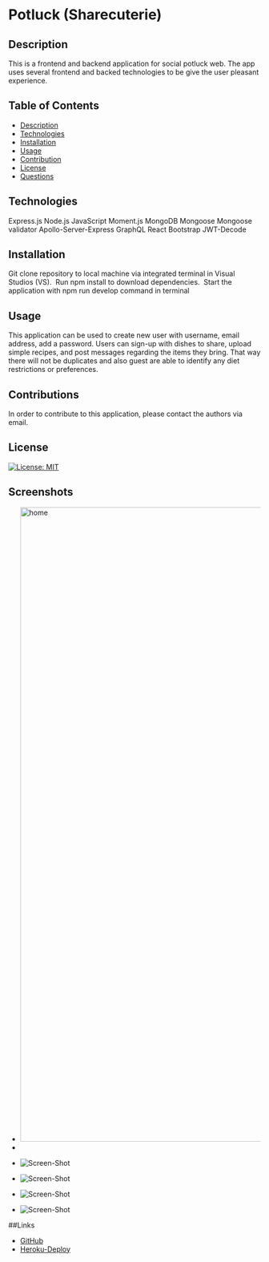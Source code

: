 # Potluck (Sharecuterie)

## Description
This is a frontend and backend application for  social potluck web. The app uses several frontend and backed technologies to be give the user pleasant experience.
## Table of Contents

- [Description](#description)
- [Technologies](#technologies)
- [Installation](#installation)
- [Usage](#usage)
- [Contribution](#contribution)
- [License](#license)
- [Questions](questions)

## Technologies

Express.js
Node.js
JavaScript
Moment.js
MongoDB
Mongoose
Mongoose validator
Apollo-Server-Express
GraphQL
React
Bootstrap
JWT-Decode


## Installation

Git clone repository to local machine via integrated terminal in Visual Studios (VS). 
Run npm install to download dependencies. 
Start the application with npm run develop command in terminal

## Usage

This application can be used to create new user with username,  email address, add a password. Users can sign-up with dishes to share, upload simple recipes, and post messages regarding the items they bring. That way there will not be duplicates and also guest are able to identify any diet restrictions or preferences. 

## Contributions

In order to contribute to this application, please contact the authors via email.

## License 

[![License: MIT](https://img.shields.io/badge/License-MIT-yellow.svg)](https://opensource.org/licenses/MIT)

## Screenshots
- <img width="1266" alt="home" src="https://user-images.githubusercontent.com/107022225/209749384-cf2135a0-d803-4fa2-bed8-a4067848fd17.png">

- 
- ![Screen-Shot](/potluck/client/public/Assets/signin.png)
- ![Screen-Shot](/potluck/client/public/Assets/Recepe.png)
- ![Screen-Shot](/potluck/client/public/Assets/logout.png)
- ![Screen-Shot](/potluck/client/public/Assets/CreatePotluck.png)

##Links
- [GitHub](https://github.com/mconanan/potluck)
- [Heroku-Deploy](https://sharecuterie.herokuapp.com/)
